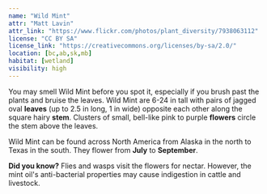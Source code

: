 ```yaml
---
name: "Wild Mint"
attr: "Matt Lavin"
attr_link: "https://www.flickr.com/photos/plant_diversity/7938063112"
license: "CC BY SA"
license_link: "https://creativecommons.org/licenses/by-sa/2.0/"
location: [bc,ab,sk,mb]
habitat: [wetland]
visibility: high
---
```

You may smell Wild Mint before you spot it, especially if you brush past the plants and bruise the leaves. Wild Mint are 6-24 in tall with pairs of jagged oval **leaves** (up to 2.5 in long, 1 in wide) opposite each other along the square hairy **stem**. Clusters of small, bell-like pink to purple **flowers** circle the stem above the leaves.

Wild Mint can be found across North America from Alaska in the north to Texas in the south. They flower from **July** to **September**.

**Did you know?** Flies and wasps visit the flowers for nectar. However, the mint oil's anti-bacterial properties may cause indigestion in cattle and livestock.
